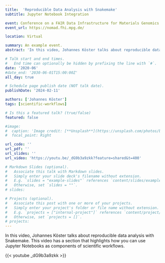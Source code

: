 ```yaml
---
title:  'Reproducible Data Analysis with Snakemake'
subtitle: Jupyter Notebook Integration

event: Conference on a FAIR Data Infrastructure for Materials Genomics
event_url: https://nomad.fhi.mpg.de/

location: Virtual

summary: An example event.
abstract: 'In this video, Johannes Köster talks about reproducible data analysis with Snakemake. This video has a section that highlights how you can use Jupyter Notebooks as components of scientific workflows.'

# Talk start and end times.
#   End time can optionally be hidden by prefixing the line with `#`.
date: '2020-06'
#date_end: '2030-06-01T15:00:00Z'
all_day: true

# Schedule page publish date (NOT talk date).
publishDate: '2024-02-11'

authors: ['Johannes Köster']
tags: [scientific-workflows]

# Is this a featured talk? (true/false)
featured: false 

#image:
#  caption: 'Image credit: [**Unsplash**](https://unsplash.com/photos/bzdhc5b3Bxs)'
#  focal_point: Right

url_code: ''
url_pdf: ''
url_slides: ''
url_video: 'https://youtu.be/_dG9b3a9zkk?feature=shared&t=400'

# Markdown Slides (optional).
#   Associate this talk with Markdown slides.
#   Simply enter your slide deck's filename without extension.
#   E.g. `slides = "example-slides"` references `content/slides/example-slides.md`.
#   Otherwise, set `slides = ""`.
# slides:

# Projects (optional).
#   Associate this post with one or more of your projects.
#   Simply enter your project's folder or file name without extension.
#   E.g. `projects = ["internal-project"]` references `content/project/deep-learning/index.md`.
#   Otherwise, set `projects = []`.
# projects:
---
```



In this video, Johannes Köster talks about reproducible data analysis with Snakemake. This video has a section that highlights how you can use Jupyter Notebooks as components of scientific workflows.

{{< youtube _dG9b3a9zkk >}}
